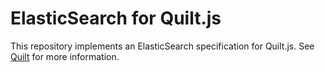 # ElasticSearch for Quilt.js

This repository implements an ElasticSearch specification for Quilt.js.  See
[Quilt](http://quilt.io) for more information.
